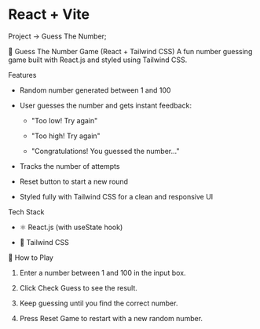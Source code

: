 # React + Vite

Project -> Guess The Number;

🎯 Guess The Number Game (React + Tailwind CSS)
A fun number guessing game built with React.js and styled using Tailwind CSS.

Features

* Random number generated between 1 and 100

* User guesses the number and gets instant feedback:

  * "Too low! Try again"

  * "Too high! Try again"

  * "Congratulations! You guessed the number..."

* Tracks the number of attempts

* Reset button to start a new round

* Styled fully with Tailwind CSS for a clean and responsive UI

Tech Stack

* ⚛️ React.js (with useState hook)

* 🎨 Tailwind CSS

🚀 How to Play

1. Enter a number between 1 and 100 in the input box.

2. Click Check Guess to see the result.

3. Keep guessing until you find the correct number.

4. Press Reset Game to restart with a new random number.
